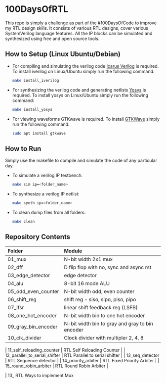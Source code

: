 # 100DaysOfRTL

This repo is simply a challenge as part of the #100DaysOfCode to improve my RTL design skills. It consists of various RTL designs, cover various SystemVerilog language features. All the IP blocks can be simulated and synthesized using free and open source tools.

## How to Setup (Linux Ubuntu/Debian)
-   For compiling and simulating the verilog code [Icarus Verilog](https://github.com/steveicarus/iverilog) is required. To install iverilog on Linux/Ubuntu simply run the following command:
    ```bash
    make install_iverilog
    ```
-   For synthesizing the verilog code and generating netlists [Yosys](https://github.com/YosysHQ/yosys) is required. To install yosys on Linux/Ubuntu simply run the following command:
    ```bash
    make install_yosys
    ```
-   For viewing waveforms GTKwave is required. To install [GTKWave](http://gtkwave.sourceforge.net/) simply run the following command:
    ```bash
    sudo apt install gtkwave
    ```

## How to Run
Simply use the makefile to compile and simulate the code of any particular day.
-   To simulate a verilog IP testbench:
    ```bash
    make sim ip=<folder_name>
    ```
-   To synthesize a verilog IP netlist:
    ```bash
    make synth ip=<folder_name>
    ```
-   To clean dump files from all folders:
    ```bash
    make clean
    ```

## Repository Contents
| Folder                        | Module                                          |
| :---------------------------- | :---------------------------------------------- |
| 01_mux                        | N-bit width 2x1 mux                             |
| 02_dff                        | D flip flop with no, sync and async rst         |
| 03_edge_detector              | edge detector                                   |
| 04_alu                        | 8-bit 16 mode ALU                               |
| 05_odd_even_counter           | N-bit width odd, even counter                   |
| 06_shift_reg                  | shift reg - siso, sipo, piso, pipo              |
| 07_lfsr                       | linear shift feedback reg (LSFB)                |
| 08_one_hot_encoder            | N-bit width bin to one hot encoder              |
| 09_gray_bin_encoder           | N-bit width bin to gray and gray to bin encoder |
| 10_clk_divider                | Clock divider with multipler 2, 4, 8            |

| 11_self_reloading_counter     | RTL Self Reloading Counter                      |
| 12_parallel_to_serial_shifter | RTL Parallel to serial shifter                  |
| 13_seq_detector               | RTL Sequence detector                           |
| 14_priority_arbiter           | RTL Fixed Priority Arbiter                      |
| 15_round_robin_arbiter        | RTL Round Robin Arbiter                         |



| 13_  RTL Ways to implement Mux
